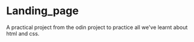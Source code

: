 # Landing_page
A practical project from the odin project to practice all we've learnt about html and css.
